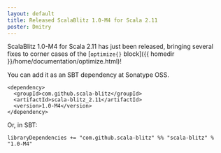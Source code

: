 ```yaml
---
layout: default
title: Released ScalaBlitz 1.0-M4 for Scala 2.11
poster: Dmitry
---
```



ScalaBlitz 1.0-M4 for Scala 2.11 has just been released,
bringing several fixes to corner cases of the [`optimize{}` block]({{ homedir }}/home/documentation/optimize.html)!

You can add it as an SBT dependency at Sonatype OSS.

    <dependency>
      <groupId>com.github.scala-blitz</groupId>
      <artifactId>scala-blitz_2.11</artifactId>
      <version>1.0-M4</version>
    </dependency>

Or, in SBT:

    libraryDependencies += "com.github.scala-blitz" %% "scala-blitz" % "1.0-M4"


